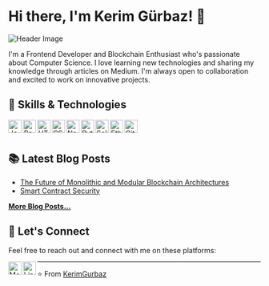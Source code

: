 <!--- - 👋 Hi, I’m @KerimGurbaz
- 🌱 I’m Frontend developer and Blockchain Enthusiast
- 👀 I’m interested in computer science
- 🌱 I regularly write articles on Medium
- 💞️ I’m looking forward to collaborating you
  <br> <br> <br>

### Connect with me:

[<img align="left" alt="Medium" width="26px" src="https://img.icons8.com/color/48/000000/medium-logo.png" />][medium]
[<img align="left" alt="LinkedIn" width="26px" src="https://img.icons8.com/color/48/000000/linkedin.png" />][linkedin]

[medium]: https://medium.com/@kerim.grbz.01
[linkedin]: https://www.linkedin.com/in/kerim-gürbaz/


KerimGurbaz/KerimGurbaz is a ✨ special ✨ repository because its `README.md` (this file) appears on your GitHub profile.
You can click the Preview link to take a look at your changes.
--->

# Hi there, I'm Kerim Gürbaz! 👋

![Header Image](https://github.com/KerimGurbaz/KerimGurbaz/blob/main/header-image.jpg)

I'm a Frontend Developer and Blockchain Enthusiast who's passionate about Computer Science. I love learning new technologies and sharing my knowledge through articles on Medium. I'm always open to collaboration and excited to work on innovative projects.

## 🚀 Skills & Technologies

<img align="left" alt="JavaScript" width="26px" src="https://img.icons8.com/color/48/000000/javascript.png" />
<img align="left" alt="React" width="26px" src="https://img.icons8.com/color/48/000000/react-native.png" />
<img align="left" alt="HTML5" width="26px" src="https://img.icons8.com/color/48/000000/html-5.png" />
<img align="left" alt="CSS3" width="26px" src="https://img.icons8.com/color/48/000000/css3.png" />
<img align="left" alt="Node.js" width="26px" src="https://img.icons8.com/color/48/000000/nodejs.png" />
<img align="left" alt="Python" width="26px" src="https://img.icons8.com/color/48/000000/python.png" />
<img align="left" alt="Solidity" width="26px" src="https://img.icons8.com/windows/32/26e07f/solidity.png" />
<img align="left" alt="Ethereum" width="26px" src="https://img.icons8.com/color/48/000000/ethereum.png" />
<img align="left" alt="Git" width="26px" src="https://img.icons8.com/color/48/000000/git.png" />
<br />
<br />

## 📚 Latest Blog Posts

- [The Future of Monolithic and Modular Blockchain Architectures]([https://medium.com/@kerim.grbz.01/frontend-development-tips-and-tricks-123456](https://medium.com/@kerim.grbz.01/the-future-of-monolithic-and-modular-blockchain-architectures-7656365a8ff6))
- [Smart Contract Security](https://medium.com/@kerim.grbz.01/smart-contract-security-lessons-learned-from-the-dao-attack-and-its-impact-on-the-ethereum-ae803a6df887)

[**More Blog Posts...**](https://medium.com/@kerim.grbz.01)

## 🔗 Let's Connect

Feel free to reach out and connect with me on these platforms:

[<img align="left" alt="Medium" width="26px" src="https://img.icons8.com/color/48/000000/medium-logo.png" />][medium]
[<img align="left" alt="LinkedIn" width="26px" src="https://img.icons8.com/color/48/000000/linkedin.png" />][linkedin]

[medium]: https://medium.com/@kerim.grbz.01
[linkedin]: https://www.linkedin.com/in/kerim-gürbaz/

---

⭐️ From [KerimGurbaz](https://github.com/KerimGurbaz)
